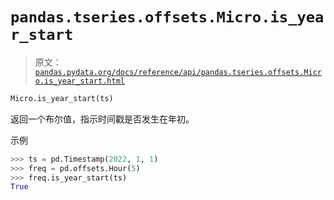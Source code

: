 # `pandas.tseries.offsets.Micro.is_year_start`

> 原文：[`pandas.pydata.org/docs/reference/api/pandas.tseries.offsets.Micro.is_year_start.html`](https://pandas.pydata.org/docs/reference/api/pandas.tseries.offsets.Micro.is_year_start.html)

```py
Micro.is_year_start(ts)
```

返回一个布尔值，指示时间戳是否发生在年初。

示例

```py
>>> ts = pd.Timestamp(2022, 1, 1)
>>> freq = pd.offsets.Hour(5)
>>> freq.is_year_start(ts)
True 
```
